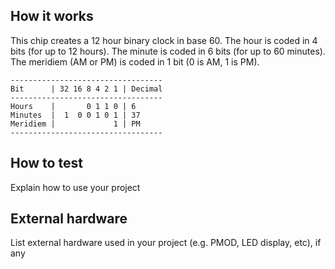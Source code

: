 <!---

This file is used to generate your project datasheet. Please fill in the information below and delete any unused
sections.

You can also include images in this folder and reference them in the markdown. Each image must be less than
512 kb in size, and the combined size of all images must be less than 1 MB.
-->

## How it works

This chip creates a 12 hour binary clock in base 60. The hour is coded in 4 bits (for up to 12 hours). The minute is coded in 6 bits (for up to 60 minutes). The meridiem (AM or PM) is coded in 1 bit (0 is AM, 1 is PM).
```
----------------------------------
Bit      | 32 16 8 4 2 1 | Decimal
----------------------------------
Hours    |       0 1 1 0 | 6
Minutes  |  1  0 0 1 0 1 | 37
Meridiem |             1 | PM
----------------------------------
```
## How to test

Explain how to use your project

## External hardware

List external hardware used in your project (e.g. PMOD, LED display, etc), if any
